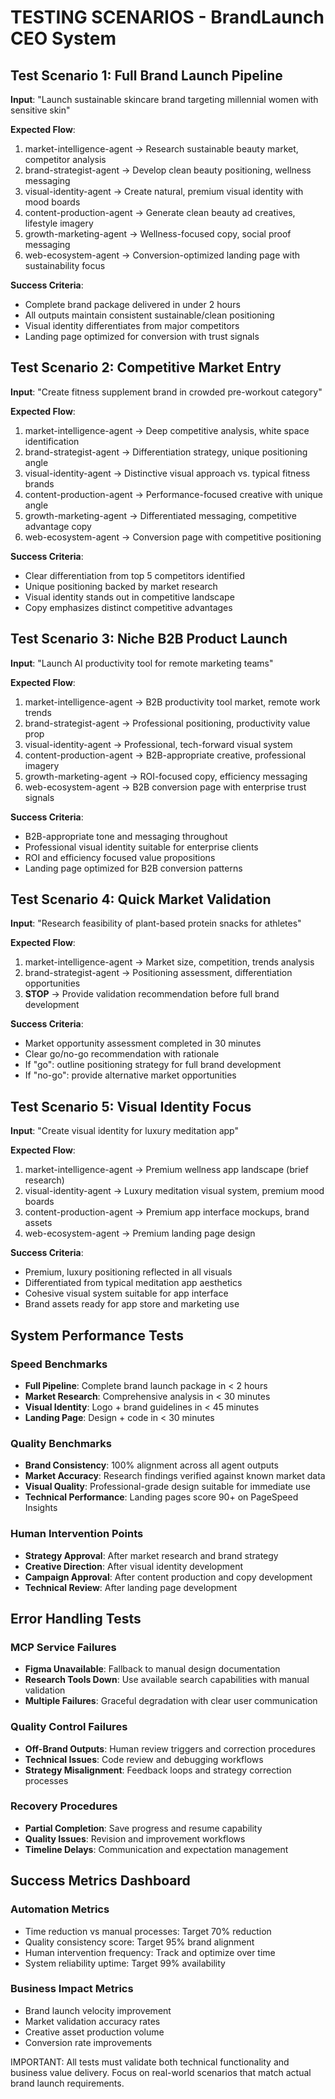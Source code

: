 # TESTING SCENARIOS - BrandLaunch CEO System

## Test Scenario 1: Full Brand Launch Pipeline
**Input**: "Launch sustainable skincare brand targeting millennial women with sensitive skin"

**Expected Flow**:
1. market-intelligence-agent → Research sustainable beauty market, competitor analysis
2. brand-strategist-agent → Develop clean beauty positioning, wellness messaging
3. visual-identity-agent → Create natural, premium visual identity with mood boards
4. content-production-agent → Generate clean beauty ad creatives, lifestyle imagery
5. growth-marketing-agent → Wellness-focused copy, social proof messaging
6. web-ecosystem-agent → Conversion-optimized landing page with sustainability focus

**Success Criteria**:
- Complete brand package delivered in under 2 hours
- All outputs maintain consistent sustainable/clean positioning  
- Visual identity differentiates from major competitors
- Landing page optimized for conversion with trust signals

## Test Scenario 2: Competitive Market Entry
**Input**: "Create fitness supplement brand in crowded pre-workout category"

**Expected Flow**:
1. market-intelligence-agent → Deep competitive analysis, white space identification
2. brand-strategist-agent → Differentiation strategy, unique positioning angle
3. visual-identity-agent → Distinctive visual approach vs. typical fitness brands
4. content-production-agent → Performance-focused creative with unique angle
5. growth-marketing-agent → Differentiated messaging, competitive advantage copy
6. web-ecosystem-agent → Conversion page with competitive positioning

**Success Criteria**:
- Clear differentiation from top 5 competitors identified
- Unique positioning backed by market research
- Visual identity stands out in competitive landscape
- Copy emphasizes distinct competitive advantages

## Test Scenario 3: Niche B2B Product Launch
**Input**: "Launch AI productivity tool for remote marketing teams"

**Expected Flow**:
1. market-intelligence-agent → B2B productivity tool market, remote work trends
2. brand-strategist-agent → Professional positioning, productivity value prop
3. visual-identity-agent → Professional, tech-forward visual system
4. content-production-agent → B2B-appropriate creative, professional imagery
5. growth-marketing-agent → ROI-focused copy, efficiency messaging
6. web-ecosystem-agent → B2B conversion page with enterprise trust signals

**Success Criteria**:
- B2B-appropriate tone and messaging throughout
- Professional visual identity suitable for enterprise clients
- ROI and efficiency focused value propositions
- Landing page optimized for B2B conversion patterns

## Test Scenario 4: Quick Market Validation
**Input**: "Research feasibility of plant-based protein snacks for athletes"

**Expected Flow**:
1. market-intelligence-agent → Market size, competition, trends analysis
2. brand-strategist-agent → Positioning assessment, differentiation opportunities
3. **STOP** → Provide validation recommendation before full brand development

**Success Criteria**:
- Market opportunity assessment completed in 30 minutes
- Clear go/no-go recommendation with rationale
- If "go": outline positioning strategy for full brand development
- If "no-go": provide alternative market opportunities

## Test Scenario 5: Visual Identity Focus
**Input**: "Create visual identity for luxury meditation app"

**Expected Flow**:
1. market-intelligence-agent → Premium wellness app landscape (brief research)
2. visual-identity-agent → Luxury meditation visual system, premium mood boards
3. content-production-agent → Premium app interface mockups, brand assets
4. web-ecosystem-agent → Premium landing page design

**Success Criteria**:
- Premium, luxury positioning reflected in all visuals
- Differentiated from typical meditation app aesthetics
- Cohesive visual system suitable for app interface
- Brand assets ready for app store and marketing use

## System Performance Tests

### Speed Benchmarks
- **Full Pipeline**: Complete brand launch package in < 2 hours
- **Market Research**: Comprehensive analysis in < 30 minutes
- **Visual Identity**: Logo + brand guidelines in < 45 minutes
- **Landing Page**: Design + code in < 30 minutes

### Quality Benchmarks
- **Brand Consistency**: 100% alignment across all agent outputs
- **Market Accuracy**: Research findings verified against known market data
- **Visual Quality**: Professional-grade design suitable for immediate use
- **Technical Performance**: Landing pages score 90+ on PageSpeed Insights

### Human Intervention Points
- **Strategy Approval**: After market research and brand strategy
- **Creative Direction**: After visual identity development
- **Campaign Approval**: After content production and copy development
- **Technical Review**: After landing page development

## Error Handling Tests

### MCP Service Failures
- **Figma Unavailable**: Fallback to manual design documentation
- **Research Tools Down**: Use available search capabilities with manual validation
- **Multiple Failures**: Graceful degradation with clear user communication

### Quality Control Failures
- **Off-Brand Outputs**: Human review triggers and correction procedures
- **Technical Issues**: Code review and debugging workflows
- **Strategy Misalignment**: Feedback loops and strategy correction processes

### Recovery Procedures
- **Partial Completion**: Save progress and resume capability
- **Quality Issues**: Revision and improvement workflows
- **Timeline Delays**: Communication and expectation management

## Success Metrics Dashboard

### Automation Metrics
- Time reduction vs manual processes: Target 70% reduction
- Quality consistency score: Target 95% brand alignment
- Human intervention frequency: Track and optimize over time
- System reliability uptime: Target 99% availability

### Business Impact Metrics
- Brand launch velocity improvement
- Market validation accuracy rates
- Creative asset production volume
- Conversion rate improvements

IMPORTANT: All tests must validate both technical functionality and business value delivery. Focus on real-world scenarios that match actual brand launch requirements.